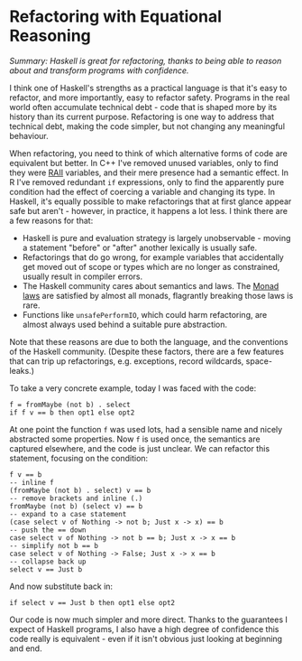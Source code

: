 # Refactoring with Equational Reasoning

_Summary: Haskell is great for refactoring, thanks to being able to reason about and transform programs with confidence._

I think one of Haskell's strengths as a practical language is that it's easy to refactor, and more importantly, easy to refactor safety. Programs in the real world often accumulate technical debt - code that is shaped more by its history than its current purpose. Refactoring is one way to address that technical debt, making the code simpler, but not changing any meaningful behaviour.

When refactoring, you need to think of which alternative forms of code are equivalent but better. In C++ I've removed unused variables, only to find they were [RAII](http://en.wikipedia.org/wiki/Resource_Acquisition_Is_Initialization) variables, and their mere presence had a semantic effect. In R I've removed redundant `if` expressions, only to find the apparently pure condition had the effect of coercing a variable and changing its type. In Haskell, it's equally possible to make refactorings that at first glance appear safe but aren't - however, in practice, it happens a lot less. I think there are a few reasons for that:

* Haskell is pure and evaluation strategy is largely unobservable - moving a statement "before" or "after" another lexically is usually safe.
* Refactorings that do go wrong, for example variables that accidentally get moved out of scope or types which are no longer as constrained, usually result in compiler errors.
* The Haskell community cares about semantics and laws. The [Monad laws](https://wiki.haskell.org/Monad_laws) are satisfied by almost all monads, flagrantly breaking those laws is rare.  
* Functions like `unsafePerformIO`, which could harm refactoring, are almost always used behind a suitable pure abstraction.

Note that these reasons are due to both the language, and the conventions of the Haskell community. (Despite these factors, there are a few features that can trip up refactorings, e.g. exceptions, record wildcards, space-leaks.)

To take a very concrete example, today I was faced with the code:

    f = fromMaybe (not b) . select
    if f v == b then opt1 else opt2

At one point the function `f` was used lots, had a sensible name and nicely abstracted some properties. Now `f` is used once, the semantics are captured elsewhere, and the code is just unclear. We can refactor this statement, focusing on the condition:

    f v == b
    -- inline f
    (fromMaybe (not b) . select) v == b
    -- remove brackets and inline (.)
    fromMaybe (not b) (select v) == b
    -- expand to a case statement
    (case select v of Nothing -> not b; Just x -> x) == b
    -- push the == down
    case select v of Nothing -> not b == b; Just x -> x == b
    -- simplify not b == b
    case select v of Nothing -> False; Just x -> x == b
    -- collapse back up
    select v == Just b

And now substitute back in:

    if select v == Just b then opt1 else opt2

Our code is now much simpler and more direct. Thanks to the guarantees I expect of Haskell programs, I also have a high degree of confidence this code really is equivalent - even if it isn't obvious just looking at beginning and end.


